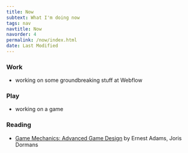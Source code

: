```yaml
---
title: Now
subtext: What I'm doing now
tags: nav
navtitle: Now
navorder: 4
permalink: /now/index.html
date: Last Modified
---
```


### Work

- working on some groundbreaking stuff at Webflow

### Play

- working on a game

### Reading

- [Game Mechanics: Advanced Game Design](https://www.goodreads.com/book/show/13705461-game-mechanics) by Ernest Adams, Joris Dormans

